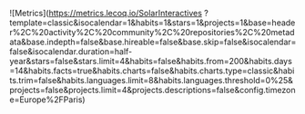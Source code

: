 ![Metrics](https://metrics.lecoq.io/SolarInteractives ?template=classic&isocalendar=1&habits=1&stars=1&projects=1&base=header%2C%20activity%2C%20community%2C%20repositories%2C%20metadata&base.indepth=false&base.hireable=false&base.skip=false&isocalendar=false&isocalendar.duration=half-year&stars=false&stars.limit=4&habits=false&habits.from=200&habits.days=14&habits.facts=true&habits.charts=false&habits.charts.type=classic&habits.trim=false&habits.languages.limit=8&habits.languages.threshold=0%25&projects=false&projects.limit=4&projects.descriptions=false&config.timezone=Europe%2FParis)
